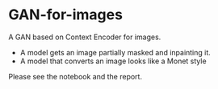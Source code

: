 # GAN-for-images

A GAN based on Context Encoder for images. <br />
-	A model gets an image partially masked and inpainting it. <br />
-	A model that converts an image looks like a  Monet style <br />

Please see the notebook and the report.
